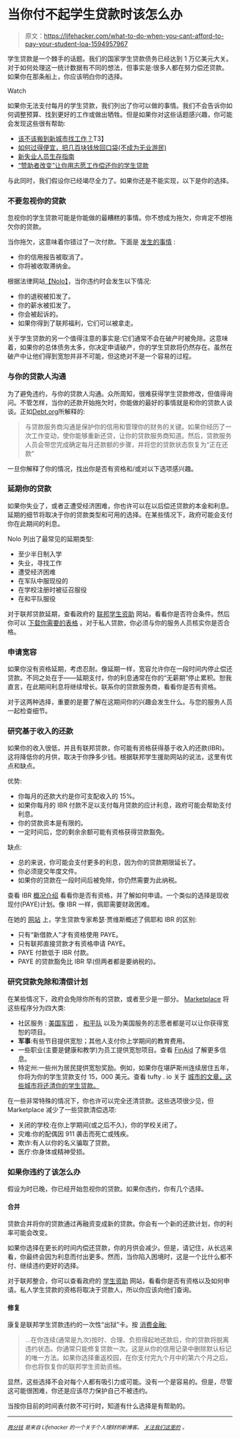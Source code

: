 # 当你付不起学生贷款时该怎么办

> 原文：<https://lifehacker.com/what-to-do-when-you-cant-afford-to-pay-your-student-loa-1594957967>

学生贷款是一个棘手的话题。我们的国家学生贷款债务已经达到 1 万亿美元大关。对于如何处理这一统计数据有不同的想法，但事实是:很多人都在努力偿还贷款。如果你在那条船上，你应该明白你的选择。

Watch

如果你无法支付每月的学生贷款，我们列出了你可以做的事情。我们不会告诉你如何调整预算、找到更好的工作或做出牺牲。但是如果你对这些话题感兴趣，你可能会发现这些很有帮助:

*   [该不该搬到新城市找工作？](http://lifehacker.com/should-i-move-to-a-new-city-to-look-for-a-job-1588074995)T3】
*   [如何过得便宜，把几百块钱放回口袋(不成为无业游民)](http://lifehacker.com/how-to-live-cheap-and-put-hundreds-of-dollars-back-in-y-5848151)
*   [新失业人员生存指南](http://lifehacker.com/a-survival-guide-for-the-newly-unemployed-1464047464)
*   [“赞助者改变”让你用志愿工作偿还你的学生贷款](http://twocents.lifehacker.com/sponsorchange-lets-you-pay-off-your-student-loan-with-v-1536075413)

与此同时，我们假设你已经竭尽全力了。如果你还是不能实现，以下是你的选择。

### 不要忽视你的贷款

忽视你的学生贷款可能是你能做的最糟糕的事情。你不想成为拖欠，你肯定不想拖欠你的贷款。

当你拖欠，这意味着你错过了一次付款。下面是 [发生的事情](http://lifehacker.com/how-one-late-student-loan-payment-affects-you-1326216867) :

*   你的信用报告被取消了。
*   你将被收取滞纳金。

根据法律网站[【Nolo】](http://www.nolo.com/legal-encyclopedia/default-student-loan-29859.html)，当你违约时会发生以下情况:

*   你的退税被扣发了。
*   你的薪水被扣发了。
*   你会被起诉的。
*   如果你得到了联邦福利，它们可以被拿走。

关于学生贷款的另一个值得注意的事实是:它们通常不会在破产时被免除。这意味着，如果你的总体债务太多，你决定申请破产，你的学生贷款将仍然存在。虽然在破产中让他们得到宽恕并非不可能，但这绝对不是一个容易的过程。

### 与你的贷款人沟通

为了避免违约，与你的贷款人沟通。众所周知，很难获得学生贷款修改，但值得询问。不管怎样，当你的还款开始拖欠时，你能做的最好的事情就是和你的贷款人谈谈。正如[Debt.org](http://www.debt.org/students/what-to-do-if-you-cant-pay-your-student-loans/)所解释的:

> 与贷款服务商沟通是保护你的信用和管理你的财务的关键。如果你经历了一次工作变动，使你能够重新还贷，让你的贷款服务商知道。然后，贷款服务人员会带您完成确定每月还款额的步骤，并将您的贷款状态恢复为“正在还款”

一旦你解释了你的情况，找出你是否有资格和/或对以下选项感兴趣。

### 延期你的贷款

如果你失业了，或者正遭受经济困难，你也许可以在以后偿还贷款的本金和利息。延期的细节将取决于你的贷款类型和可用的选择。在某些情况下，政府可能会支付你在此期间的利息。

Nolo 列出了最常见的延期类型:

*   至少半日制入学
*   失业，寻找工作
*   遭受经济困难
*   在军队中服现役的
*   在学校注册时被征召服役
*   在和平队服役

对于联邦贷款延期，查看政府的 [联邦学生资助](https://studentaid.ed.gov/repay-loans/deferment-forbearance#deferment-eligibility) 网站，看看你是否符合条件。然后你可以 [下载你需要的表格](http://www.igrad.com/articles/download-financial-aid-direct-loans-forms-deferments) 。对于私人贷款，你必须与你的服务人员核实你是否合格。

### 申请宽容

如果你没有资格延期，考虑忍耐。像延期一样，宽容允许你在一段时间内停止偿还贷款。不同之处在于——延期支付，你的利息通常在你的“无薪期”停止累积。恕我直言，在此期间利息将继续增长。联系你的贷款服务商，看看你是否有资格。

对于这两种选择，重要的是要了解在这期间你的兴趣会发生什么。与您的服务人员一起检查细节。

### 研究基于收入的还款

如果你的收入很低，并且有联邦贷款，你可能有资格获得基于收入的还款(IBR)。这将降低你的月供，取决于你挣多少钱。根据联邦学生援助网站的说法，这里有优点和缺点。

优势:

*   你每月的还款大约是你可支配收入的 15%。
*   如果你每月的 IBR 付款不足以支付每月贷款的应计利息，政府可能会帮助支付利息。
*   你的贷款资本是有限的。
*   一定时间后，您的剩余余额可能有资格获得贷款豁免。

缺点:

*   总的来说，你可能会支付更多的利息，因为你的贷款期限延长了。
*   你必须提交年度文件。
*   如果你的贷款在一段时间后被免除，你仍然需要为此纳税。

查看 IBR [概况介绍](https://studentaid.ed.gov/sites/default/files/income-based-repayment.pdf) 看看你是否有资格，并了解如何申请。一个类似的选择是现收现付(PAYE)计划。像 IBR 一样，佩耶需要财政困难。

在她的 [网站](http://askheatherjarvis.com/blog/pay-as-you-earn-hotter-than-IBR) 上，学生贷款专家希瑟·贾维斯概述了佩耶和 IBR 的区别:

*   只有“新借款人”才有资格使用 PAYE。
*   只有联邦直接贷款才有资格申请 PAYE。
*   PAYE 付款低于 IBR 付款。
*   PAYE 的贷款豁免比 IBR 早(但两者都是要纳税的)。

### 研究贷款免除和清偿计划

在某些情况下，政府会免除你所有的贷款，或者至少是一部分。 [Marketplace](http://www.marketplace.org/topics/your-money/numbers/how-get-rid-your-student-loans-without-paying) 将这些程序分为四大类:

*   社区服务 : [美国军团](http://www.nationalservice.gov/programs/americorps/segal-americorps-education-award) ， [和平队](http://www.peacecorps.gov/volunteer/learn/whyvol/finben/instructions/) 以及为美国服务的志愿者都是可以让你获得宽恕的项目。
*   **军事**:有些节目提供宽恕；其他人支付你上学期间的教育费用。
*   一些职业(主要是健康和教学)为员工提供宽恕项目。查看 [FinAid](http://www.finaid.org/loans/forgiveness.phtml) 了解更多信息。
*   特定州:一些州为居民提供宽恕奖励。例如，如果你在堪萨斯州连续居住五年，你将为你的学生贷款支付 15，000 美元。查看 tufty . io 关于 [城市的文章，这些城市将还清你的学生贷款。](http://www.tuition.io/blog/2013/01/which-city-will-pay-off-your-student-loans/)

在一些非常特殊的情况下，你也许可以完全还清贷款。这些选项很少见，但 Marketplace 减少了一些贷款清偿选项:

*   关闭的学校:在你上学期间(或之后不久)，你的学校关闭了。
*   灾难:你的配偶因 911 袭击而死亡或残疾。
*   欺诈:有人以你的名义骗取了贷款。
*   医疗:你身体或精神受损。

### 如果你违约了该怎么办

假设为时已晚，你已经开始忽视你的贷款。如果你违约，你有几个选择。

#### 合并

贷款合并将你的贷款通过再融资变成新的贷款。你会有一个新的还款计划，你的利率可能会改变。

如果你选择在更长的时间内偿还贷款，你的月供会减少。但是，请记住，从长远来看，你最终会因为利息而付出更多。然而，当你陷入困境时，这是一个比什么都不付、继续违约更好的选择。

对于联邦整合，你可以查看政府的 [学生资助](https://studentaid.ed.gov/repay-loans/consolidation#how-apply) 网站，看看你是否有资格以及如何申请。私人学生贷款的资格将取决于贷款人，所以你应该向他们查询。

#### 修复

康复是联邦学生贷款违约的一次性“出狱”卡。按 [消费金融:](https://www.alltuition.com/library/student-loan-repayment/default-and-delinquency/student-loan-rehabilitation/)

> ...在你连续(通常是九次)按时、合理、负担得起地还款后，你的贷款将脱离违约状态。你通常只能修复贷款一次。这是从你的信用记录中删除默认标记的唯一方法。如果你选择重返校园，在你支付完九个月中的第六个月之后，你也将恢复你的联邦学生资助资格。

显然，这些选择不会对每个人都有吸引力或可能。没有一个是容易的。但是，尽管这可能很困难，你还是应该尽力保护自己不被违约。

当按你目前的时间表付款不可行时，知道有什么选择是有帮助的。

* * *

[<small>*两分钱*</small>](http://twocents.lifehacker.com/) <small>*是来自 Lifehacker 的一个关于个人理财的新博客。*</small> [<small>*关注我们这里的*</small>](https://twitter.com/TwoCentsLH) <small>*。*</small>